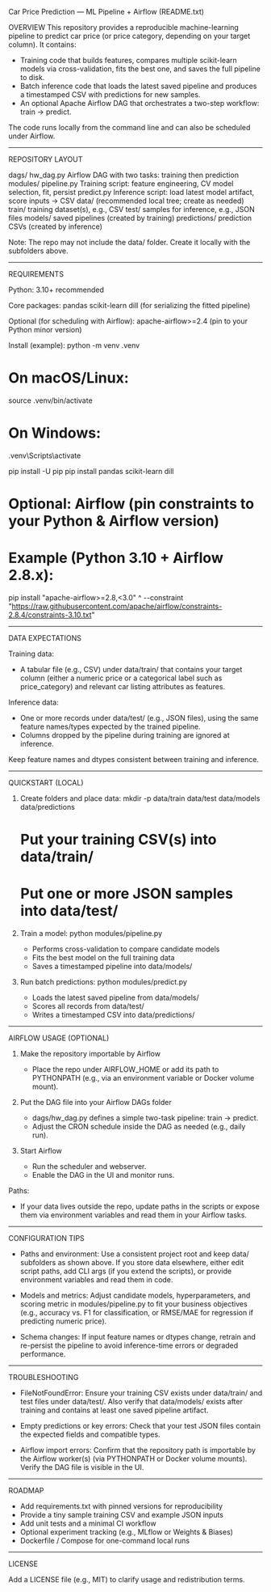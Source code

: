 Car Price Prediction — ML Pipeline + Airflow (README.txt)

OVERVIEW
This repository provides a reproducible machine-learning pipeline to predict car price (or price category, depending on your target column). It contains:
- Training code that builds features, compares multiple scikit-learn models via cross-validation, fits the best one, and saves the full pipeline to disk.
- Batch inference code that loads the latest saved pipeline and produces a timestamped CSV with predictions for new samples.
- An optional Apache Airflow DAG that orchestrates a two-step workflow: train → predict.

The code runs locally from the command line and can also be scheduled under Airflow.

--------------------------------------------------------------------------------
REPOSITORY LAYOUT

dags/
  hw_dag.py              Airflow DAG with two tasks: training then prediction
modules/
  pipeline.py            Training script: feature engineering, CV model selection, fit, persist
  predict.py             Inference script: load latest model artifact, score inputs → CSV
data/                    (recommended local tree; create as needed)
  train/                 training dataset(s), e.g., CSV
  test/                  samples for inference, e.g., JSON files
  models/                saved pipelines (created by training)
  predictions/           prediction CSVs (created by inference)

Note: The repo may not include the data/ folder. Create it locally with the subfolders above.

--------------------------------------------------------------------------------
REQUIREMENTS

Python: 3.10+ recommended

Core packages:
  pandas
  scikit-learn
  dill        (for serializing the fitted pipeline)

Optional (for scheduling with Airflow):
  apache-airflow>=2.4   (pin to your Python minor version)

Install (example):
  python -m venv .venv
  # On macOS/Linux:
  source .venv/bin/activate
  # On Windows:
  .venv\Scripts\activate

  pip install -U pip
  pip install pandas scikit-learn dill

  # Optional: Airflow (pin constraints to your Python & Airflow version)
  # Example (Python 3.10 + Airflow 2.8.x):
  pip install "apache-airflow>=2.8,<3.0" ^
    --constraint "https://raw.githubusercontent.com/apache/airflow/constraints-2.8.4/constraints-3.10.txt"

--------------------------------------------------------------------------------
DATA EXPECTATIONS

Training data:
  - A tabular file (e.g., CSV) under data/train/ that contains your target column
    (either a numeric price or a categorical label such as price_category) and
    relevant car listing attributes as features.

Inference data:
  - One or more records under data/test/ (e.g., JSON files), using the same
    feature names/types expected by the trained pipeline.
  - Columns dropped by the pipeline during training are ignored at inference.

Keep feature names and dtypes consistent between training and inference.

--------------------------------------------------------------------------------
QUICKSTART (LOCAL)

1) Create folders and place data:
   mkdir -p data/train data/test data/models data/predictions
   # Put your training CSV(s) into data/train/
   # Put one or more JSON samples into data/test/

2) Train a model:
   python modules/pipeline.py
   - Performs cross-validation to compare candidate models
   - Fits the best model on the full training data
   - Saves a timestamped pipeline into data/models/

3) Run batch predictions:
   python modules/predict.py
   - Loads the latest saved pipeline from data/models/
   - Scores all records from data/test/
   - Writes a timestamped CSV into data/predictions/

--------------------------------------------------------------------------------
AIRFLOW USAGE (OPTIONAL)

1) Make the repository importable by Airflow
   - Place the repo under AIRFLOW_HOME or add its path to PYTHONPATH (e.g., via
     an environment variable or Docker volume mount).

2) Put the DAG file into your Airflow DAGs folder
   - dags/hw_dag.py defines a simple two-task pipeline: train → predict.
   - Adjust the CRON schedule inside the DAG as needed (e.g., daily run).

3) Start Airflow
   - Run the scheduler and webserver.
   - Enable the DAG in the UI and monitor runs.

Paths:
   - If your data lives outside the repo, update paths in the scripts or expose
     them via environment variables and read them in your Airflow tasks.

--------------------------------------------------------------------------------
CONFIGURATION TIPS

- Paths and environment:
  Use a consistent project root and keep data/ subfolders as shown above. If you
  store data elsewhere, either edit script paths, add CLI args (if you extend the
  scripts), or provide environment variables and read them in code.

- Models and metrics:
  Adjust candidate models, hyperparameters, and scoring metric in modules/pipeline.py
  to fit your business objectives (e.g., accuracy vs. F1 for classification, or
  RMSE/MAE for regression if predicting numeric price).

- Schema changes:
  If input feature names or dtypes change, retrain and re-persist the pipeline
  to avoid inference-time errors or degraded performance.

--------------------------------------------------------------------------------
TROUBLESHOOTING

- FileNotFoundError:
  Ensure your training CSV exists under data/train/ and test files under data/test/.
  Also verify that data/models/ exists after training and contains at least one
  saved pipeline artifact.

- Empty predictions or key errors:
  Check that your test JSON files contain the expected fields and compatible types.

- Airflow import errors:
  Confirm that the repository path is importable by the Airflow worker(s) (via
  PYTHONPATH or Docker volume mounts). Verify the DAG file is visible in the UI.

--------------------------------------------------------------------------------
ROADMAP

- Add requirements.txt with pinned versions for reproducibility
- Provide a tiny sample training CSV and example JSON inputs
- Add unit tests and a minimal CI workflow
- Optional experiment tracking (e.g., MLflow or Weights & Biases)
- Dockerfile / Compose for one-command local runs

--------------------------------------------------------------------------------
LICENSE

Add a LICENSE file (e.g., MIT) to clarify usage and redistribution terms.
